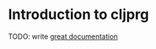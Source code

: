 # Introduction to cljprg

TODO: write [great documentation](http://jacobian.org/writing/what-to-write/)
